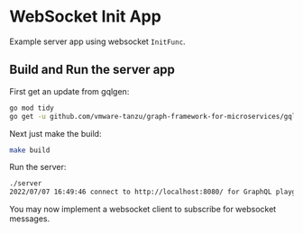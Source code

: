 # WebSocket Init App

Example server app using websocket `InitFunc`.

## Build and Run the server app

First get an update from gqlgen:

```bash
go mod tidy
go get -u github.com/vmware-tanzu/graph-framework-for-microservices/gqlgen
```

Next just make the build:

```bash
make build
```

Run the server:

```bash
./server
2022/07/07 16:49:46 connect to http://localhost:8080/ for GraphQL playground
```

You may now implement a websocket client to subscribe for websocket messages.
